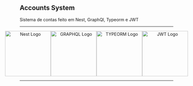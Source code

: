 ## Accounts System
<p>Sistema de contas feito em Nest, GraphQl, Typeorm e JWT</p>
<hr>
<div align="center" style="display: flex; justify-content: center; align-items: center">
  <a href="http://nestjs.com/" target="blank"><img src="https://nestjs.com/img/logo-small.svg" width="150" alt="Nest Logo" /></a>
  <a href="https://graphql.org/learn/" target="blank"><img src="https://upload.wikimedia.org/wikipedia/commons/thumb/1/17/GraphQL_Logo.svg/512px-GraphQL_Logo.svg.png?20161105194737" width="150" alt="GRAPHQL Logo" /></a>
  <a href="https://typeorm.io/" target="blank"><img src="https://user-images.githubusercontent.com/30929568/112730670-de09a480-8f58-11eb-9875-0d9ebb87fbd6.png" width="150" alt="TYPEORM Logo" /></a>
  <a href="https://jwt.io/" target="blank"><img src="https://cdn.worldvectorlogo.com/logos/jwtio-json-web-token.svg" width="150" alt="JWT Logo" /></a>
</div>
<hr>